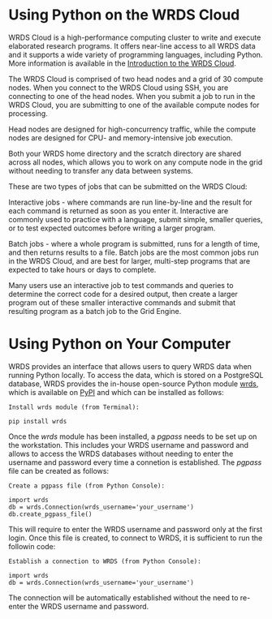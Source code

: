 # Using Python on the WRDS Cloud

WRDS Cloud is a high-performance computing cluster to write and execute elaborated research programs. It offers near-line access to all WRDS data and it supports a wide variety of programming languages, including Python. More information is available in the [Introduction to the WRDS Cloud](https://wrds-www.wharton.upenn.edu/pages/support/the-wrds-cloud/introduction-wrds-cloud/). 



The WRDS Cloud is comprised of two head nodes and a grid of 30 compute nodes. When you connect to the WRDS Cloud using SSH, you are connecting to one of the head nodes. When you submit a job to run in the WRDS Cloud, you are submitting to one of the available compute nodes for processing.

Head nodes are designed for high-concurrency traffic, while the compute nodes are designed for CPU- and memory-intensive job execution.

Both your WRDS home directory and the scratch directory are shared across all nodes, which allows you to work on any compute node in the grid without needing to transfer any data between systems.




These are two types of jobs that can be submitted on the WRDS Cloud:

Interactive jobs - where commands are run line-by-line and the result for each command is returned as soon as you enter it. Interactive are commonly used to practice with a language, submit simple, smaller queries, or to test expected outcomes before writing a larger program.

Batch jobs - where a whole program is submitted, runs for a length of time, and then returns results to a file. Batch jobs are the most common jobs run in the WRDS Cloud, and are best for larger, multi-step programs that are expected to take hours or days to complete.

Many users use an interactive job to test commands and queries to determine the correct code for a desired output, then create a larger program out of these smaller interactive commands and submit that resulting program as a batch job to the Grid Engine.

# Using Python on Your Computer

WRDS provides an interface that allows users to query WRDS data when running Python locally. To access the data, which is stored on a PostgreSQL database, WRDS provides the in-house open-source Python module [wrds](https://github.com/wharton/wrds), which is available on [PyPI](https://pypi.org) and which can be installed as follows:

```
Install wrds module (from Terminal):

pip install wrds
```

Once the *wrds* module has been installed, a *pgpass* needs to be set up on the workstation. This includes your WRDS username and password and allows to access the WRDS databases without needing to enter the username and password every time a connetion is established. The *pgpass* file can be created as follows:

```
Create a pgpass file (from Python Console):

import wrds
db = wrds.Connection(wrds_username='your_username')
db.create_pgpass_file()
```

This will require to enter the WRDS username and password only at the first login. Once this file is created, to connect to WRDS, it is sufficient to run the followin code:

```
Establish a connection to WRDS (from Python Console):

import wrds
db = wrds.Connection(wrds_username='your_username')
```

The connection will be automatically established without the need to re-enter the WRDS username and password.
